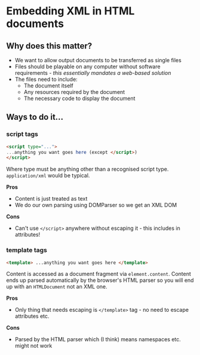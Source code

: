 # Embedding XML in HTML documents

## Why does this matter?

- We want to allow output documents to be transferred as single files
- Files should be playable on any computer without software requirements - _this essentially mandates a web-based solution_
- The files need to include:
  - The document itself
  - Any resources required by the document
  - The necessary code to display the document

## Ways to do it...

### script tags

```html
<script type="...">
...anything you want goes here (except </script>)
</script>
```

Where type must be anything other than a recognised script type. `application/xml` would be typical.

**Pros**

- Content is just treated as text
- We do our own parsing using DOMParser so we get an XML DOM

**Cons**

- Can't use `</script>` anywhere without escaping it - this includes in attributes!

### template tags

```html
<template> ...anything you want goes here </template>
```

Content is accessed as a document fragment via `element.content`. Content ends up parsed automatically by the browser's HTML parser so you will end up with an `HTMLDocument` not an XML one.

**Pros**

- Only thing that needs escaping is `</template>` tag - no need to escape attributes etc.

**Cons**

- Parsed by the HTML parser which (I think) means namespaces etc. might not work
